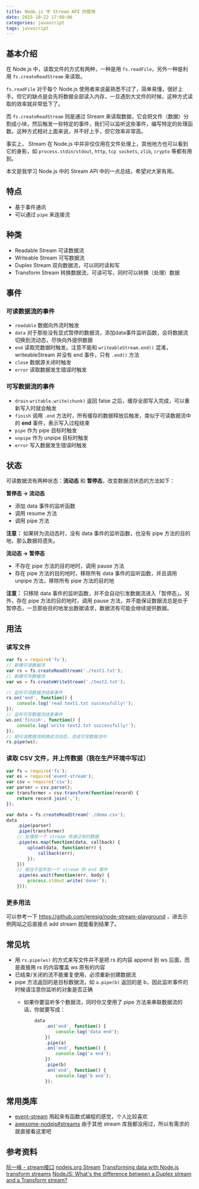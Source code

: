 ```yaml
---
title: Node.js 中 Stream API 的使用
date: 2015-10-22 17:09:06
categories: javascript
tags: javascript
---
```


## 基本介绍

在 Node.js 中，读取文件的方式有两种，一种是用 `fs.readFile`，另外一种是利用 `fs.createReadStream` 来读取。

`fs.readFile` 对于每个 Node.js 使用者来说最熟悉不过了，简单易懂，很好上手。但它的缺点是会先将数据全部读入内存，一旦遇到大文件的时候，这种方式读取的效率就非常低下了。

而 `fs.createReadStream` 则是通过 Stream 来读取数据，它会把文件（数据）分割成小块，然后触发一些特定的事件，我们可以监听这些事件，编写特定的处理函数。这种方式相对上面来说，并不好上手，但它效率非常高。

事实上， Stream 在 Node.js 中并非仅仅用在文件处理上，其他地方也可以看到它的身影，如 `process.stdin/stdout`, `http`, `tcp sockets`, `zlib`, `crypto` 等都有用到。

本文是我学习 Node.js 中的 Stream API 中的一点总结，希望对大家有用。

## 特点

- 基于事件通讯
- 可以通过 `pipe` 来连接流

## 种类

- Readable Stream  可读数据流
- Writeable Stream  可写数据流
- Duplex Stream  双向数据流，可以同时读和写
- Transform Stream 转换数据流，可读可写，同时可以转换（处理）数据

## 事件

### 可读数据流的事件
- `readable` 数据向外流时触发
- `data` 对于那些没有显式暂停的数据流，添加data事件监听函数，会将数据流切换到流动态，尽快向外提供数据
- `end` 读取完数据时触发。注意不能和 `writeableStream.end()` 混淆，writeableStream 并没有 end 事件，只有 `.end()` 方法
- `close` 数据源关闭时触发
- `error` 读取数据发生错误时触发

### 可写数据流的事件
- `drain` `writable.write(chunk)` 返回 false 之后，缓存全部写入完成，可以重新写入时就会触发
- `finish` 调用 `.end` 方法时，所有缓存的数据释放后触发，类似于可读数据流中的 **end** 事件，表示写入过程结束
- `pipe` 作为 pipe 目标时触发
- `unpipe` 作为 unpipe 目标时触发
- `error` 写入数据发生错误时触发

## 状态

可读数据流有两种状态：**流动态** 和 **暂停态**，改变数据流状态的方法如下：

**暂停态 -> 流动态**

- 添加 data 事件的监听函数
- 调用 resume 方法
- 调用 pipe 方法

**注意：** 如果转为流动态时，没有 data 事件的监听函数，也没有 pipe 方法的目的地，那么数据将遗失。

**流动态 -> 暂停态**

- 不存在 pipe 方法的目的地时，调用 pause 方法
- 存在 pipe 方法的目的地时，移除所有 data 事件的监听函数，并且调用 unpipe 方法，移除所有 pipe 方法的目的地

**注意：** 只移除 data 事件的监听函数，并不会自动引发数据流进入「暂停态」。另外，存在 pipe 方法的目的地时，调用 pause 方法，并不能保证数据流总是处于暂停态，一旦那些目的地发出数据请求，数据流有可能会继续提供数据。



## 用法

### 读写文件
```js
var fs = require('fs');
// 新建可读数据流
var rs = fs.createReadStream('./test1.txt');
// 新建可写数据流
var ws = fs.createWriteStream('./test2.txt');

// 监听可读数据流结束事件
rs.on('end', function() {
    console.log('read text1.txt successfully!');
});
// 监听可写数据流结束事件
ws.on('finish', function() {
    console.log('write text2.txt successfully!');
});
// 把可读数据流转换成流动态，流进可写数据流中
rs.pipe(ws);
```

### 读取 CSV 文件，并上传数据（我在生产环境中写过）

```js
var fs = require('fs');
var es = require('event-stream');
var csv = require('csv');
var parser = csv.parse();
var transformer = csv.transform(function(record) {
    return record.join(',');
});

var data = fs.createReadStream('./demo.csv');
data
    .pipe(parser)
    .pipe(transformer)
    // 处理前一个 stream 传递过来的数据
    .pipe(es.map(function(data, callback) {
        upload(data, function(err) {
            callback(err);
        });
    }))
    // 相当于监听前一个 stream 的 end 事件
    .pipe(es.wait(function(err, body) {
        process.stdout.write('done!');
    }));
```

### 更多用法
可以参考一下 https://github.com/jeresig/node-stream-playground ，进去示例网站之后直接点 add stream 就能看到结果了。

## 常见坑

- 用 `rs.pipe(ws)` 的方式来写文件并不是把 rs 的内容 append 到 ws 后面，而是直接用 rs 的内容覆盖 ws 原有的内容
- 已结束/关闭的流不能重复使用，必须重新创建数据流
- pipe 方法返回的是目标数据流，如 `a.pipe(b)` 返回的是 b，因此监听事件的时候请注意你监听的对象是否正确
  - 如果你要监听多个数据流，同时你又使用了 pipe 方法来串联数据流的话，你就要写成：

    ```js
        data
            .on('end', function() {
                console.log('data end');
            })
            .pipe(a)
            .on('end', function() {
                console.log('a end');
            })
            .pipe(b)
            .on('end', function() {
                console.log('b end');
            });
    ```

## 常用类库

- [event-stream](https://github.com/dominictarr/event-stream) 用起来有函数式编程的感觉，个人比较喜欢
- [awesome-nodejs#streams](https://github.com/sindresorhus/awesome-nodejs#streams) 由于其他 stream 库我都没用过，所以有需求的就直接看这里吧

## 参考资料
[阮一峰 - stream接口](http://javascript.ruanyifeng.com/nodejs/stream.html)
[nodejs.org Stream](https://nodejs.org/api/stream.html)
[Transforming data with Node.js transform streams](http://codewinds.com/blog/2013-08-20-nodejs-transform-streams.html)
[NodeJS: What's the difference between a Duplex stream and a Transform stream?](http://stackoverflow.com/questions/18335499/nodejs-whats-the-difference-between-a-duplex-stream-and-a-transform-stream)
